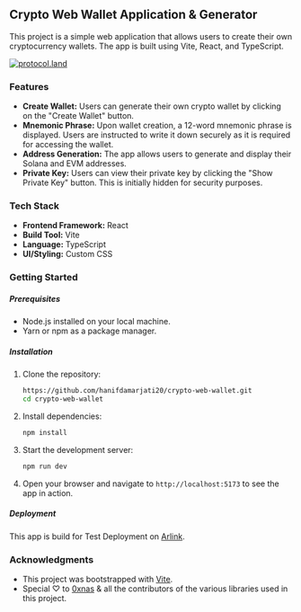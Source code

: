 ## Crypto Web Wallet Application & Generator

This project is a simple web application that allows users to create their own cryptocurrency wallets. The app is built using Vite, React, and TypeScript.

[![protocol.land](https://arweave.net/eZp8gOeR8Yl_cyH9jJToaCrt2He1PHr0pR4o-mHbEcY)](https://protocol.land/#/repository/bb7f327d-b448-4c2f-bcd2-711364c55fa1)

### Features

- **Create Wallet:** Users can generate their own crypto wallet by clicking on the "Create Wallet" button.
- **Mnemonic Phrase:** Upon wallet creation, a 12-word mnemonic phrase is displayed. Users are instructed to write it down securely as it is required for accessing the wallet.
- **Address Generation:** The app allows users to generate and display their Solana and EVM addresses.
- **Private Key:** Users can view their private key by clicking the "Show Private Key" button. This is initially hidden for security purposes.

### Tech Stack

- **Frontend Framework:** React
- **Build Tool:** Vite
- **Language:** TypeScript
- **UI/Styling:** Custom CSS

### Getting Started

##### Prerequisites

- Node.js installed on your local machine.
- Yarn or npm as a package manager.

##### Installation

1. Clone the repository:
    ```bash
    https://github.com/hanifdamarjati20/crypto-web-wallet.git
    cd crypto-web-wallet
    ```

2. Install dependencies:
    ```bash
    npm install
    ```

3. Start the development server:
    ```bash
    npm run dev
    ```

4. Open your browser and navigate to `http://localhost:5173` to see the app in action.

##### Deployment

This app is build for Test Deployment on [Arlink](https://ijustanasauce07.arweave.net/).

### Acknowledgments

- This project was bootstrapped with [Vite](https://vitejs.dev/).
- Special ♡ to [0xnas](https://github.com/iamnas) & all the contributors of the various libraries used in this project.
